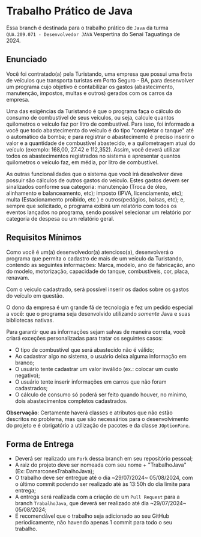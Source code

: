 # Trabalho Prático de Java

Essa branch é destinada para o trabalho prático de ``` Java ``` da turma ```  QUA.209.071 - Desenvolvedor JAVA ``` Vespertina do Senai Taguatinga de 2024. 

## Enunciado

Você foi contratado(a) pela Turistando, uma empresa que possui uma frota de veículos que transporta turistas em Porto Seguro - BA, para desenvolver um programa cujo objetivo é contabilizar os gastos (abastecimento, manutenção, impostos, multas e outros) gerados com os carros da empresa.

Uma das exigências da Turistando é que o programa faça o cálculo do consumo de combustível de seus veículos, ou seja, calcule quantos quilometros o veículo faz por litro de combustível. Para isso, foi informado a você que todo abastecimento do veículo é do tipo "completar o tanque" até o automático da bomba; e para registrar o abastecimento é preciso inserir o valor e a quantidade de combustível abastecido, e a quilometragem atual do veículo (exemplo: 168,00, 27.42 e 112,352). Assim, você deverá utilizar todos os abastecimentos registrados no sistema e apresentar quantos quilometros o veículo faz, em média, por litro de combustível.

As outras funcionalidades que o sistema que você irá deselvolver deve possuir são cálculos de outros gastos do veículo. Estes gastos devem ser sinalizados conforme sua categoria:  manutenção (Troca de óleo, alinhamento e balanceamento, etc); imposto (IPVA, licenciamento, etc); multa (Estacionamento proibido, etc ) e outros(pedágios, balsas, etc); e, sempre que solicitado, o programa exibirá um relatório com todos os eventos lançados no programa, sendo possível selecionar um relatório por categoria de despesa ou um relatório geral.

## Requisitos Mínimos

Como você é um(a) desenvolvedor(a) atencioso(a), desenvolverá o programa que permita o cadastro de mais de um veículo da Turistando, contendo as seguintes informações: Marca, modelo, ano de fabricação, ano do modelo, motorização, capacidade do tanque, combustíveis, cor, placa, renavam.

Com o veículo cadastrado, será possível inserir os dados sobre os gastos do veículo em questão.

O dono da empresa é um grande fã de tecnologia e fez um pedido especial a você: que o programa seja desenvolvido utilizando <i>somente</i> Java e suas bibliotecas nativas.

Para garantir que as informações sejam salvas de maneira correta, você criará exceções personalizadas para tratar os seguintes casos:
- O tipo de combustível que será abastecido não é válido;
- Ao cadastrar algo no sistema, o usuário deixa alguma informação em branco;
- O usuário tente cadastrar um valor inválido (ex.: colocar um custo negativo);
- O usuário tente inserir informações em carros que não foram cadastrados;
- O cálculo de consumo só poderá ser feito quando houver, no mínimo, dois abastecimentos completos cadastrados.


**Observação**: Certamente haverá classes e atributos que não estão descritos no problema, mas que são necessários para o desenvolvimento do projeto e é obrigatório a utilização de pacotes e da classe `JOptionPane`.

## Forma de Entrega

- Deverá ser realizado um `Fork` dessa branch em seu repositório pessoal;
- A raiz do projeto deve ser nomeada com seu nome + "TrabalhoJava" (Ex: DamarconesTrabalhoJava);
- O trabalho deve ser entregue até o dia ~29/07/2024~ 05/08/2024, com o último commit podendo ser realizado até às 13:50h do dia limite para entrega;
- A entrega será realizada com a criação de um  `Pull Request` para a branch `TrabalhoJava`, que deverá ser realizado até dia ~29/07/2024~ 05/08/2024;
- É recomendável que o trabalho seja adicionado ao seu GitHub periodicamente, não havendo apenas 1 commit para todo o seu trabalho.
